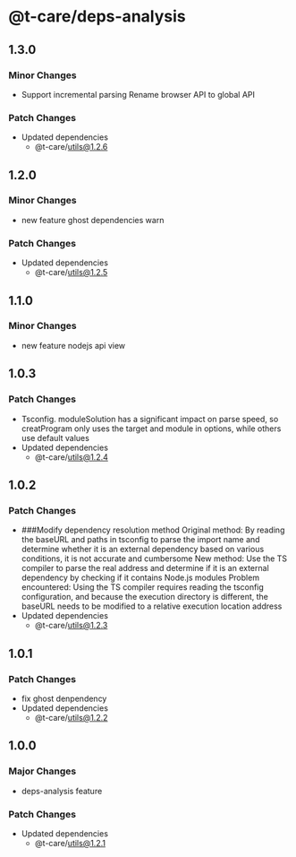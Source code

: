 # @t-care/deps-analysis

## 1.3.0

### Minor Changes

- Support incremental parsing
  Rename browser API to global API

### Patch Changes

- Updated dependencies
  - @t-care/utils@1.2.6

## 1.2.0

### Minor Changes

- new feature ghost dependencies warn

### Patch Changes

- Updated dependencies
  - @t-care/utils@1.2.5

## 1.1.0

### Minor Changes

- new feature nodejs api view

## 1.0.3

### Patch Changes

- Tsconfig. moduleSolution has a significant impact on parse speed, so creatProgram only uses the target and module in options, while others use default values
- Updated dependencies
  - @t-care/utils@1.2.4

## 1.0.2

### Patch Changes

- ###Modify dependency resolution method
  Original method: By reading the baseURL and paths in tsconfig to parse the import name and determine whether it is an external dependency based on various conditions, it is not accurate and cumbersome
  New method: Use the TS compiler to parse the real address and determine if it is an external dependency by checking if it contains Node.js modules
  Problem encountered: Using the TS compiler requires reading the tsconfig configuration, and because the execution directory is different, the baseURL needs to be modified to a relative execution location address
- Updated dependencies
  - @t-care/utils@1.2.3

## 1.0.1

### Patch Changes

- fix ghost denpendency
- Updated dependencies
  - @t-care/utils@1.2.2

## 1.0.0

### Major Changes

- deps-analysis feature

### Patch Changes

- Updated dependencies
  - @t-care/utils@1.2.1
